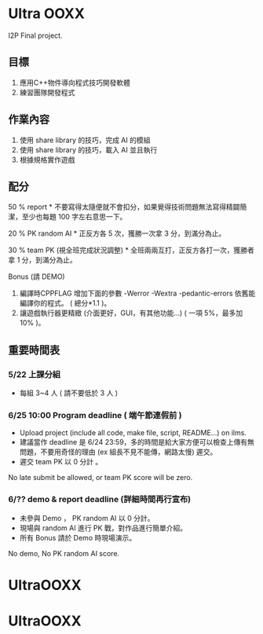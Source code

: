 Ultra OOXX
========

I2P Final project.

## 目標

1. 應用C++物件導向程式技巧開發軟體
2. 練習團隊開發程式

## 作業內容

1. 使用 share library 的技巧，完成 AI 的模組
2. 使用 share library 的技巧，載入 AI 並且執行
3. 根據規格實作遊戲

## 配分

50 % report
    * 不要寫得太隨便就不會扣分，如果覺得技術問題無法寫得精闢簡潔，至少也每題 100 字左右意思一下。

20 % PK random AI
    * 正反方各 5 次，獲勝一次拿 3 分，到滿分為止。

30 % team PK (視全班完成狀況調整)
    * 全班兩兩互打，正反方各打一次，獲勝者拿 1 分，到滿分為止。

Bonus (請 DEMO)

1. 編譯時CPPFLAG 增加下面的參數 -Werror -Wextra -pedantic-errors 依舊能編譯你的程式。 ( 總分*1.1 )。
2. 讓遊戲執行器更精緻 (介面更好，GUI，有其他功能...) ( 一項 5%，最多加 10% )。

## 重要時間表

### 5/22 上課分組

* 每組 3~4 人 ( 請不要低於 3 人 )

### 6/25 10:00 Program deadline ( 端午節連假前 )

* Upload project (include all code, make file, script, README...) on ilms.
* 建議當作 deadline 是 6/24 23:59，多的時間是給大家方便可以檢查上傳有無問題，不要用奇怪的理由 (ex 組長不見不能傳，網路太慢) 遲交。
* 遲交 team PK 以 0 分計 。
 
No late submit be allowed, or team PK score will be zero.

### 6/?? demo & report deadline (詳細時間再行宣布)

* 未參與 Demo ，  PK random AI 以 0 分計。
* 現場與 random AI 進行 PK 戰，對作品進行簡單介紹。
* 所有 Bonus 請於 Demo 時現場演示。

No demo, No PK random AI score.
# UltraOOXX
# UltraOOXX
